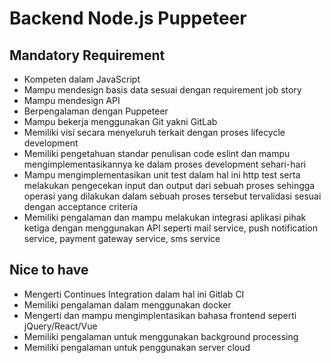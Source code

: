 # Backend Node.js Puppeteer

## Mandatory Requirement

- Kompeten dalam JavaScript
- Mampu mendesign basis data sesuai dengan requirement job story
- Mampu mendesign API
- Berpengalaman dengan Puppeteer
- Mampu bekerja menggunakan Git yakni GitLab
- Memiliki visi secara menyeluruh terkait dengan proses lifecycle development 
- Memiliki pengetahuan standar penulisan code eslint dan mampu mengimplementasikannya ke dalam proses
  development sehari-hari
- Mampu mengimplementasikan unit test dalam hal ini http test serta melakukan pengecekan input dan
  output dari sebuah proses sehingga operasi yang dilakukan dalam sebuah proses tersebut tervalidasi 
  sesuai dengan acceptance criteria
- Memiliki pengalaman dan mampu melakukan integrasi aplikasi pihak ketiga dengan menggunakan API 
  seperti mail service, push notification service, payment gateway service, sms service

## Nice to have

- Mengerti Continues Integration dalam hal ini Gitlab CI
- Memiliki pengalaman dalam menggunakan docker
- Mengerti dan mampu mengimplentasikan bahasa frontend seperti jQuery/React/Vue
- Memiliki pengalaman untuk menggunakan background processing
- Memiliki pengalaman untuk penggunakan server cloud